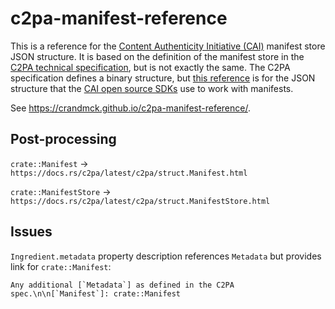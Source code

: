 # c2pa-manifest-reference

This is a reference for the [Content Authenticity Initiative (CAI)](https://contentauthenticity.org/) manifest store JSON structure.  It is based on the definition of the manifest store in the [C2PA technical specification](https://c2pa.org/specifications/specifications/1.3/specs/C2PA_Specification.html), but is not exactly the same.  The C2PA specification defines a binary structure, but [this reference](reference) is for the JSON structure that the [CAI open source SDKs](https://opensource.contentauthenticity.org/docs/introduction) use to work with manifests.

See <https://crandmck.github.io/c2pa-manifest-reference/>.

##

## Post-processing

`crate::Manifest` -> `https://docs.rs/c2pa/latest/c2pa/struct.Manifest.html`

`crate::ManifestStore` -> `https://docs.rs/c2pa/latest/c2pa/struct.ManifestStore.html`


## Issues

`Ingredient.metadata` property description references `Metadata` but provides link for `crate::Manifest`: 

```
Any additional [`Metadata`] as defined in the C2PA spec.\n\n[`Manifest`]: crate::Manifest
```
